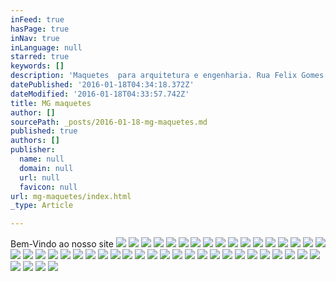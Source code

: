 ```yaml
---
inFeed: true
hasPage: true
inNav: true
inLanguage: null
starred: true
keywords: []
description: 'Maquetes  para arquitetura e engenharia. Rua Felix Gomes da Costa 217 - Piratininga - Niterói - RJ. Tel: 21 982507159'
datePublished: '2016-01-18T04:34:18.372Z'
dateModified: '2016-01-18T04:33:57.742Z'
title: MG maquetes
author: []
sourcePath: _posts/2016-01-18-mg-maquetes.md
published: true
authors: []
publisher:
  name: null
  domain: null
  url: null
  favicon: null
url: mg-maquetes/index.html
_type: Article

---
```

Bem-Vindo ao nosso site
![](https://s3-us-west-2.amazonaws.com/the-grid-img/p/737827a52d1fa1ab8cf80e89e96e42408224bba9.gif)
![](https://s3-us-west-2.amazonaws.com/the-grid-img/p/51edab9fc26ec86877149034c43aa096f1e945c5.jpg)
![](https://s3-us-west-2.amazonaws.com/the-grid-img/p/04252f5b223ac031256d42a3ce6ee0b96e4c3659.jpg)
![](https://the-grid-user-content.s3-us-west-2.amazonaws.com/856b1cb4-4239-47af-a3ef-e62fa862eef0.jpg)
![](https://the-grid-user-content.s3-us-west-2.amazonaws.com/9e07e4c6-4a2b-4a75-bcda-a831a45e9f2b.JPG)
![](https://s3-us-west-2.amazonaws.com/the-grid-img/p/49f59f0dd4b249dc8ad58971640181c53d16a2e0.jpg)
![](https://s3-us-west-2.amazonaws.com/the-grid-img/p/9b973da6d44c9244873fadd24bded254ae06609f.jpg)
![](https://s3-us-west-2.amazonaws.com/the-grid-img/p/1d54a4331c56c9e002834713d73740f5f889d17a.jpg)
![](https://the-grid-user-content.s3-us-west-2.amazonaws.com/9517f80d-61e4-42ee-b3bb-716a1419b580.JPG)
![](https://the-grid-user-content.s3-us-west-2.amazonaws.com/c432ad1f-5e31-4731-b3a8-f1ae9cdc03fa.jpg)
![](https://the-grid-user-content.s3-us-west-2.amazonaws.com/af04c25a-680f-4caf-bca8-0b067d5e77d1.jpg)
![](https://the-grid-user-content.s3-us-west-2.amazonaws.com/2630de20-d1bc-46bd-b9d6-2947cca7900f.JPG)
![](https://the-grid-user-content.s3-us-west-2.amazonaws.com/afd7f90e-08fa-4ccf-8daf-2c347b1f3f9f.JPG)
![](https://the-grid-user-content.s3-us-west-2.amazonaws.com/785b4fbc-31ea-45e2-9855-0db5b214f624.jpg)
![](https://the-grid-user-content.s3-us-west-2.amazonaws.com/4143057e-4bd2-43fd-91c5-3b97e2e25bda.JPG)
![](https://the-grid-user-content.s3-us-west-2.amazonaws.com/64cd7d35-2a54-414f-8b61-ef3a22e487b0.jpg)
![](https://the-grid-user-content.s3-us-west-2.amazonaws.com/509d39b6-2cb0-49b2-8cde-f17735917ad8.jpg)
![](https://the-grid-user-content.s3-us-west-2.amazonaws.com/33b82c50-baaf-445e-9faa-da70266c7e3a.JPG)
![](https://the-grid-user-content.s3-us-west-2.amazonaws.com/06ce804d-8a82-472f-8f45-f2af557ee0ae.JPG)
![](https://the-grid-user-content.s3-us-west-2.amazonaws.com/15432ffe-6000-4840-93b2-a3bf14c07868.JPG)
![](https://the-grid-user-content.s3-us-west-2.amazonaws.com/1a953386-71fd-4679-b39e-c1ab1e318be8.JPG)
![](https://the-grid-user-content.s3-us-west-2.amazonaws.com/55de0afb-a195-4617-b765-12f17fdfc1ce.jpg)
![](https://the-grid-user-content.s3-us-west-2.amazonaws.com/48ec005b-3fc2-4657-8d40-88e3f6524c7c.JPG)
![](https://the-grid-user-content.s3-us-west-2.amazonaws.com/110334e3-282e-4b31-99b9-881086ede5eb.JPG)
![](https://the-grid-user-content.s3-us-west-2.amazonaws.com/f4c4e2a7-6597-49d0-99e8-83979676b815.jpg)
![](https://the-grid-user-content.s3-us-west-2.amazonaws.com/777ca0e4-7b3a-4f5d-86f8-4d5130b2dbe1.jpg)
![](https://the-grid-user-content.s3-us-west-2.amazonaws.com/2ca042ff-dfd4-4334-850f-c6cb5bc22f33.JPG)
![](https://the-grid-user-content.s3-us-west-2.amazonaws.com/b6424f0c-6356-4715-b0ce-a61ccf72a63d.JPG)
![](https://the-grid-user-content.s3-us-west-2.amazonaws.com/c756c2e3-80fd-4a70-ab38-9afcb51fd035.jpg)
![](https://the-grid-user-content.s3-us-west-2.amazonaws.com/2d218d3f-ba0b-40fe-adf1-db93577a0b6c.jpg)
![](https://the-grid-user-content.s3-us-west-2.amazonaws.com/f4308740-fcf7-4a69-89dc-7e1d18e7805b.jpg)
![](https://the-grid-user-content.s3-us-west-2.amazonaws.com/e7f66d3a-764f-4e81-8711-1ea63e2af72d.jpg)
![](https://the-grid-user-content.s3-us-west-2.amazonaws.com/71024641-4690-4717-8285-5106b0ebc47b.jpg)
![](https://the-grid-user-content.s3-us-west-2.amazonaws.com/99508965-3eb7-4bdb-993d-214ce0b79259.JPG)
![](https://the-grid-user-content.s3-us-west-2.amazonaws.com/1fbab18b-796a-44a0-975f-0facbda86340.jpg)
![](https://the-grid-user-content.s3-us-west-2.amazonaws.com/854ec189-712f-4994-911e-e404eda6d4cb.JPG)
![](https://the-grid-user-content.s3-us-west-2.amazonaws.com/6e2be300-7f50-47de-b9c3-01099b43612a.jpg)
![](https://the-grid-user-content.s3-us-west-2.amazonaws.com/691f23fa-0ae1-4bf0-838f-cf056b6ff588.jpg)
![](https://the-grid-user-content.s3-us-west-2.amazonaws.com/7f6885b6-c098-4311-a024-06aee1b4f692.jpg)
![](https://the-grid-user-content.s3-us-west-2.amazonaws.com/511dc286-c605-476d-9ec1-a30ac7bb3d32.jpg)
![](https://the-grid-user-content.s3-us-west-2.amazonaws.com/1258df6b-af81-455e-ad21-f289d152e8ec.JPG)
![](https://the-grid-user-content.s3-us-west-2.amazonaws.com/e7850fbc-d479-4547-a075-492b381a3978.JPG)
![](https://the-grid-user-content.s3-us-west-2.amazonaws.com/37ac31f2-bb52-4e38-a56a-ab1ed7ef4a95.JPG)
![](https://the-grid-user-content.s3-us-west-2.amazonaws.com/b1caf592-717e-44be-8a2d-25b32e877e14.JPG)
![](https://the-grid-user-content.s3-us-west-2.amazonaws.com/3bfd4c49-562f-433e-9ab7-7d6cc5c84af2.JPG)
![](https://the-grid-user-content.s3-us-west-2.amazonaws.com/06068b44-d578-4b6d-bba6-80e3fe62dda6.jpg)